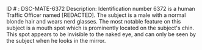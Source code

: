 ID # : DSC-MATE-6372
Description: Identification number 6372 is a human Traffic Officer named [REDACTED]. The subject is a male with a normal blonde hair and wears nerd glasses. The most notable feature on this subject is a mouth spot which is prominently located on the subject's chin. This spot appears to be invisible to the naked eye, and can only be seen by the subject when he looks in the mirror.